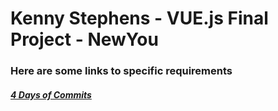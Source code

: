 # Kenny Stephens - VUE.js Final Project - NewYou

### Here are some links to specific requirements

##### [4 Days of Commits](https://github.com/KennyStephens) 

